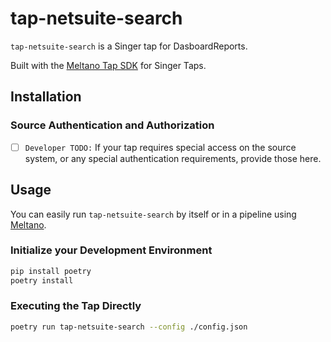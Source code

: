 # tap-netsuite-search

`tap-netsuite-search` is a Singer tap for DasboardReports.

Built with the [Meltano Tap SDK](https://sdk.meltano.com) for Singer Taps.

## Installation

### Source Authentication and Authorization

- [ ] `Developer TODO:` If your tap requires special access on the source system, or any special authentication requirements, provide those here.

## Usage

You can easily run `tap-netsuite-search` by itself or in a pipeline using [Meltano](https://meltano.com/).


### Initialize your Development Environment

```bash
pip install poetry
poetry install
```

### Executing the Tap Directly

```bash
poetry run tap-netsuite-search --config ./config.json
```
